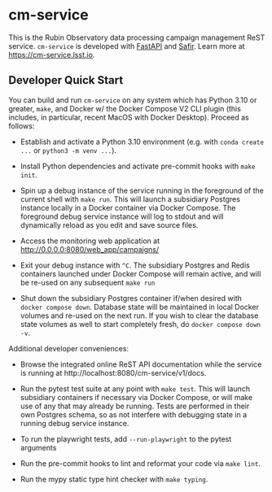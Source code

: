 # cm-service

This is the Rubin Observatory data processing campaign management ReST service. `cm-service` is developed with
[FastAPI](https://fastapi.tiangolo.com) and [Safir](https://safir.lsst.io). Learn more at
https://cm-service.lsst.io.

## Developer Quick Start

You can build and run `cm-service` on any system which has Python 3.10 or greater, `make`, and Docker w/ the
Docker Compose V2 CLI plugin (this includes, in particular, recent MacOS with Docker Desktop).  Proceed as
follows:

* Establish and activate a Python 3.10 environment (e.g. with `conda create ...` or `python3 -m venv ...`).

* Install Python dependencies and activate pre-commit hooks with `make init`.

* Spin up a debug instance of the service running in the foreground of the current shell with `make run`. This
  will launch a subsidiary Postgres instance locally in a Docker container via Docker Compose. The foreground
  debug service instance will log to stdout and will dynamically reload as you edit and save source files.

* Access the monitoring web application at http://0.0.0.0:8080/web_app/campaigns/

* Exit your debug instance with `^C`.  The subsidiary Postgres and Redis containers launched under Docker
  Compose will remain active, and will be re-used on any subsequent `make run`

* Shut down the subsidiary Postgres container if/when desired with `docker compose down`.  Database state will
  be maintained in local Docker volumes and re-used on the next run.  If you wish to clear the database state
  volumes as well to start completely fresh, do `docker compose down -v`.

Additional developer conveniences:

* Browse the integrated online ReST API documentation while the service is running at
  http://localhost:8080/cm-service/v1/docs.

* Run the pytest test suite at any point with `make test`.  This will launch subsidiary containers if
  necessary via Docker Compose, or will make use of any that may already be running.  Tests are performed in
  their own Postgres schema, so as not interfere with debugging state in a running debug service instance.

* To run the playwright tests, add `--run-playwright` to the pytest arguments

* Run the pre-commit hooks to lint and reformat your code via `make lint`.

* Run the mypy static type hint checker with `make typing`.
